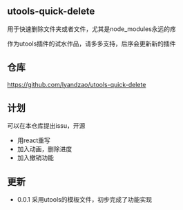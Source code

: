 ## utools-quick-delete

用于快速删除文件夹或者文件，尤其是node_modules永远的疼

作为utools插件的试水作品，请多多支持，后序会更新新的插件

## 仓库

 https://github.com/lyandzao/utools-quick-delete 

## 计划

可以在本仓库提出issu，开源

+ 用react重写
+ 加入动画，删除进度
+ 加入撤销功能

## 更新

+ 0.0.1 采用utools的模板文件，初步完成了功能实现